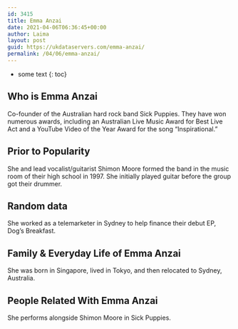 ```yaml
---
id: 3415
title: Emma Anzai
date: 2021-04-06T06:36:45+00:00
author: Laima
layout: post
guid: https://ukdataservers.com/emma-anzai/
permalink: /04/06/emma-anzai/
---
```


* some text
{: toc}


## Who is Emma Anzai
                  
                  
                  
Co-founder of the Australian hard rock band Sick Puppies. They have won numerous awards, including an Australian Live Music Award for Best Live Act and a YouTube Video of the Year Award for the song &#8220;Inspirational.&#8221;
                  
              
            
              
            
                
                
                
## Prior to Popularity
                  
                  
                  
She and lead vocalist/guitarist Shimon Moore formed the band in the music room of their high school in 1997. She initially played guitar before the group got their drummer.
                  
              
            
              
            
                
                
                
## Random data
                  
                  
                  
She worked as a telemarketer in Sydney to help finance their debut EP, Dog&#8217;s Breakfast.
                  
              
            
              
            
                
                
                
## Family & Everyday Life of Emma Anzai
                  
                  
                  
She was born in Singapore, lived in Tokyo, and then relocated to Sydney, Australia.
                  
              
            
              
            
                
                
                
## People Related With Emma Anzai
                  
                  
                  
She performs alongside Shimon Moore in Sick Puppies.
                  
              
            
              
            
                
              
            
              
              
            
            
              
            
          
          
          